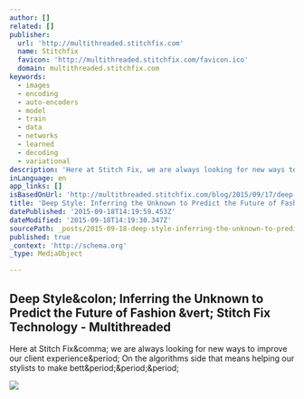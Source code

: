```yaml
---
author: []
related: []
publisher:
  url: 'http://multithreaded.stitchfix.com'
  name: Stitchfix
  favicon: 'http://multithreaded.stitchfix.com/favicon.ico'
  domain: multithreaded.stitchfix.com
keywords:
  - images
  - encoding
  - auto-encoders
  - model
  - train
  - data
  - networks
  - learned
  - decoding
  - variational
description: 'Here at Stitch Fix, we are always looking for new ways to improve our client experience. On the algorithms side that means helping our stylists to make bett...'
inLanguage: en
app_links: []
isBasedOnUrl: 'http://multithreaded.stitchfix.com/blog/2015/09/17/deep-style/'
title: 'Deep Style: Inferring the Unknown to Predict the Future of Fashion | Stitch Fix Technology - Multithreaded'
datePublished: '2015-09-18T14:19:59.453Z'
dateModified: '2015-09-18T14:19:30.347Z'
sourcePath: _posts/2015-09-18-deep-style-inferring-the-unknown-to-predict-the-future-of-f.md
published: true
_context: 'http://schema.org'
_type: MediaObject

---
```

<article style=""><h1>Deep Style&amp;colon; Inferring the Unknown to Predict the Future of Fashion &amp;vert; Stitch Fix Technology - Multithreaded</h1><p>Here at Stitch Fix&amp;comma; we are always looking for new ways to improve our client experience&amp;period; On the algorithms side that means helping our stylists to make bett&amp;period;&amp;period;&amp;period;</p><img src="http://multithreaded.stitchfix.com/assets/images/blog/autoencoder_image_set/0.jpg" /></article>
